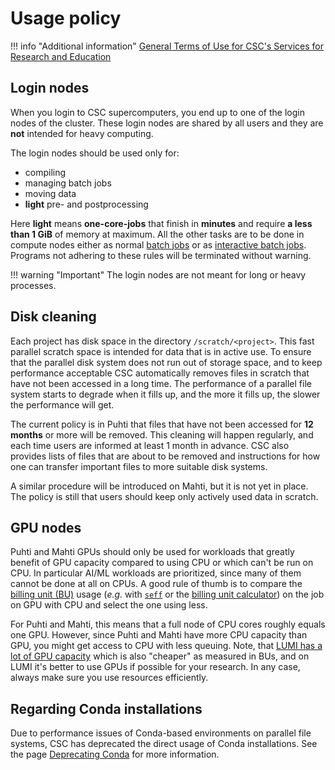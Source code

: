 # Usage policy
!!! info "Additional information"
    [General Terms of Use for CSC's Services for Research and Education](https://research.csc.fi/general-terms-of-use)

## Login nodes
When you login to CSC supercomputers, you end up to one of the login nodes of the cluster.
These login nodes are shared by all users and they are **not** intended for heavy computing.

The login nodes should be used only for:

 * compiling
 * managing batch jobs
 * moving data
 * **light** pre- and postprocessing

Here **light** means **one-core-jobs** that finish in **minutes** and require **a less than 1 GiB** of memory at maximum.
All the other tasks are to be done in compute nodes either as normal [batch jobs](running/getting-started.md)
or as [interactive batch jobs](running/interactive-usage.md).
Programs not adhering to these rules will be terminated without warning.

!!! warning "Important"
    The login nodes are not meant for long or heavy processes.

## Disk cleaning

Each project has disk space in the directory
`/scratch/<project>`. This fast parallel scratch space is intended for
data that is in active use. To ensure that the parallel disk system
does not run out of storage space, and to keep performance acceptable
CSC automatically removes files in scratch that have not been accessed
in a long time. The performance of a parallel file system
starts to degrade when it fills up, and the more it fills up, the
slower the performance will get.

The current policy is in Puhti that files that have not been accessed
for **12 months** or more will be removed. This cleaning will happen
regularly, and each time users are informed at least 1 month in
advance. CSC also provides lists of files that are about to be removed
and instructions for how one can transfer important files to more
suitable disk systems.

A similar procedure will be introduced on Mahti, but it is not yet in
place. The policy is still that users should keep only actively used
data in scratch.


## GPU nodes

Puhti and Mahti GPUs should only be used for workloads that greatly benefit of GPU capacity compared to using CPU or which can't be run on CPU. In particular AI/ML workloads are prioritized, since many of them cannot be done at all on CPUs. A good rule of thumb is to compare the [billing unit (BU)](../accounts/billing.md) usage (_e.g._ with [`seff`](../performance/#quick-start-efficiency-report-with-seff) or the [billing unit calculator](https://research.csc.fi/pricing)) on the job on GPU with CPU and select the one using less. 

For Puhti and Mahti, this means that a full node of CPU cores roughly equals one GPU. However, since Puhti and Mahti have more CPU capacity than GPU, you might get access to CPU with less queuing. Note, that [LUMI has a lot of GPU capacity](https://docs.lumi-supercomputer.eu/hardware/compute/lumig/) which is also "cheaper" as measured in BUs, and on LUMI it's better to use GPUs if possible for your research. In any case, always make sure you use resources efficiently.

## Regarding Conda installations
Due to performance issues of Conda-based environments on parallel file systems, CSC has deprecated the direct usage of Conda installations. See the page [Deprecating Conda](../support/deprecate-conda.md) for more information.
